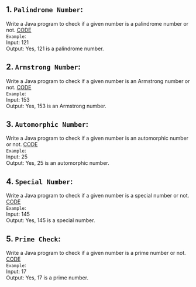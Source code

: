 ## 1. `Palindrome Number`:
   Write a Java program to check if a given number is a palindrome number or not.
   [CODE](https://github.com/parthasdey2304/100-days-of-code/blob/main/day_1/palindrome_number.java)
   <br>
   `Example`:
   <br>
   Input: 121
   <br>
   Output: Yes, 121 is a palindrome number.

## 2. `Armstrong Number`:
   Write a Java program to check if a given number is an Armstrong number or not.
   [CODE](https://github.com/parthasdey2304/100-days-of-code/blob/main/day_1/armstrong_number.java)
   <br>
   `Example`:
   <br>
   Input: 153
   <br>
   Output: Yes, 153 is an Armstrong number.

## 3. `Automorphic Number`:
   Write a Java program to check if a given number is an automorphic number or not.
   [CODE](https://github.com/parthasdey2304/100-days-of-code/blob/main/day_1/automorphic_number.java)
   <br>
   `Example`:
   <br>
   Input: 25
   <br>
   Output: Yes, 25 is an automorphic number.

## 4. `Special Number`:
   Write a Java program to check if a given number is a special number or not.
   [CODE](https://github.com/parthasdey2304/100-days-of-code/blob/main/day_1/special_number.java)
   <br>
   `Example`:
   <br>
   Input: 145
   <br>
   Output: Yes, 145 is a special number.

## 5. `Prime Check`:
   Write a Java program to check if a given number is a prime number or not.
   [CODE](https://github.com/parthasdey2304/100-days-of-code/blob/main/day_1/prime_check.java)
   <br>
   `Example`:
   <br>
   Input: 17
   <br>
   Output: Yes, 17 is a prime number.

